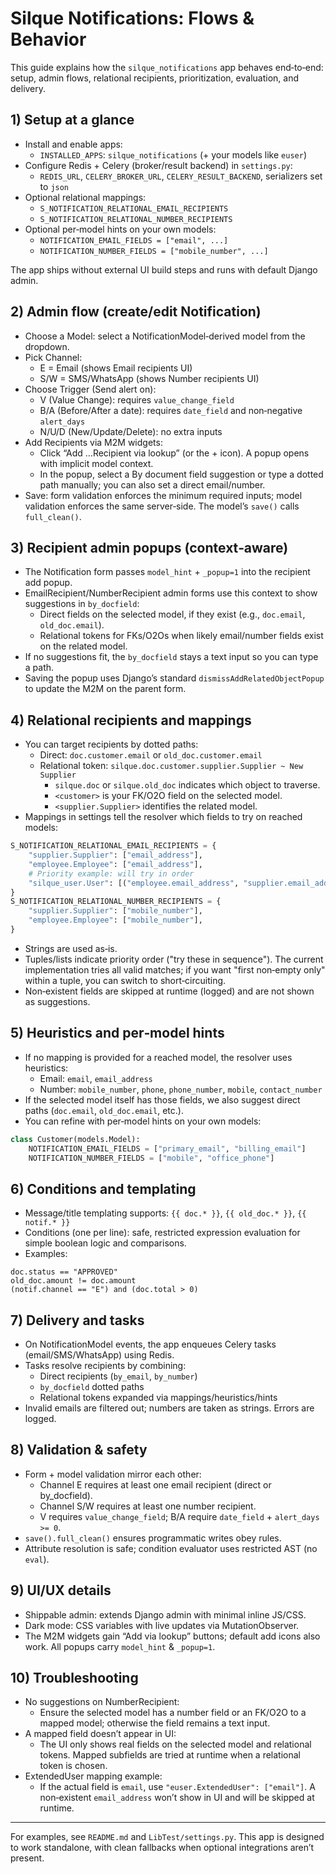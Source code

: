 # Silque Notifications: Flows & Behavior

This guide explains how the `silque_notifications` app behaves end‑to‑end: setup, admin flows, relational recipients, prioritization, evaluation, and delivery.

## 1) Setup at a glance

- Install and enable apps:
  - `INSTALLED_APPS`: `silque_notifications` (+ your models like `euser`)
- Configure Redis + Celery (broker/result backend) in `settings.py`:
  - `REDIS_URL`, `CELERY_BROKER_URL`, `CELERY_RESULT_BACKEND`, serializers set to `json`
- Optional relational mappings:
  - `S_NOTIFICATION_RELATIONAL_EMAIL_RECIPIENTS`
  - `S_NOTIFICATION_RELATIONAL_NUMBER_RECIPIENTS`
- Optional per‑model hints on your own models:
  - `NOTIFICATION_EMAIL_FIELDS = ["email", ...]`
  - `NOTIFICATION_NUMBER_FIELDS = ["mobile_number", ...]`

The app ships without external UI build steps and runs with default Django admin.

## 2) Admin flow (create/edit Notification)

- Choose a Model: select a NotificationModel‑derived model from the dropdown.
- Pick Channel:
  - E = Email (shows Email recipients UI)
  - S/W = SMS/WhatsApp (shows Number recipients UI)
- Choose Trigger (Send alert on):
  - V (Value Change): requires `value_change_field`
  - B/A (Before/After a date): requires `date_field` and non‑negative `alert_days`
  - N/U/D (New/Update/Delete): no extra inputs
- Add Recipients via M2M widgets:
  - Click “Add …Recipient via lookup” (or the + icon). A popup opens with implicit model context.
  - In the popup, select a By document field suggestion or type a dotted path manually; you can also set a direct email/number.
- Save: form validation enforces the minimum required inputs; model validation enforces the same server‑side. The model’s `save()` calls `full_clean()`.

## 3) Recipient admin popups (context‑aware)

- The Notification form passes `model_hint` + `_popup=1` into the recipient add popup.
- EmailRecipient/NumberRecipient admin forms use this context to show suggestions in `by_docfield`:
  - Direct fields on the selected model, if they exist (e.g., `doc.email`, `old_doc.email`).
  - Relational tokens for FKs/O2Os when likely email/number fields exist on the related model.
- If no suggestions fit, the `by_docfield` stays a text input so you can type a path.
- Saving the popup uses Django’s standard `dismissAddRelatedObjectPopup` to update the M2M on the parent form.

## 4) Relational recipients and mappings

- You can target recipients by dotted paths:
  - Direct: `doc.customer.email` or `old_doc.customer.email`
  - Relational token: `silque.doc.customer.supplier.Supplier ~ New Supplier`
    - `silque.doc` or `silque.old_doc` indicates which object to traverse.
    - `<customer>` is your FK/O2O field on the selected model.
    - `<supplier.Supplier>` identifies the related model.
- Mappings in settings tell the resolver which fields to try on reached models:

```python
S_NOTIFICATION_RELATIONAL_EMAIL_RECIPIENTS = {
    "supplier.Supplier": ["email_address"],
    "employee.Employee": ["email_address"],
    # Priority example: will try in order
    "silque_user.User": [("employee.email_address", "supplier.email_address")],
}
S_NOTIFICATION_RELATIONAL_NUMBER_RECIPIENTS = {
    "supplier.Supplier": ["mobile_number"],
    "employee.Employee": ["mobile_number"],
}
```

- Strings are used as‑is.
- Tuples/lists indicate priority order ("try these in sequence"). The current implementation tries all valid matches; if you want "first non‑empty only" within a tuple, you can switch to short‑circuiting.
- Non‑existent fields are skipped at runtime (logged) and are not shown as suggestions.

## 5) Heuristics and per‑model hints

- If no mapping is provided for a reached model, the resolver uses heuristics:
  - Email: `email`, `email_address`
  - Number: `mobile_number`, `phone`, `phone_number`, `mobile`, `contact_number`
- If the selected model itself has those fields, we also suggest direct paths (`doc.email`, `old_doc.email`, etc.).
- You can refine with per‑model hints on your own models:

```python
class Customer(models.Model):
    NOTIFICATION_EMAIL_FIELDS = ["primary_email", "billing_email"]
    NOTIFICATION_NUMBER_FIELDS = ["mobile", "office_phone"]
```

## 6) Conditions and templating

- Message/title templating supports: `{{ doc.* }}`, `{{ old_doc.* }}`, `{{ notif.* }}`
- Conditions (one per line): safe, restricted expression evaluation for simple boolean logic and comparisons.
- Examples:

```
doc.status == "APPROVED"
old_doc.amount != doc.amount
(notif.channel == "E") and (doc.total > 0)
```

## 7) Delivery and tasks

- On NotificationModel events, the app enqueues Celery tasks (email/SMS/WhatsApp) using Redis.
- Tasks resolve recipients by combining:
  - Direct recipients (`by_email`, `by_number`)
  - `by_docfield` dotted paths
  - Relational tokens expanded via mappings/heuristics/hints
- Invalid emails are filtered out; numbers are taken as strings. Errors are logged.

## 8) Validation & safety

- Form + model validation mirror each other:
  - Channel E requires at least one email recipient (direct or by_docfield).
  - Channel S/W requires at least one number recipient.
  - V requires `value_change_field`; B/A require `date_field` + `alert_days >= 0`.
- `save().full_clean()` ensures programmatic writes obey rules.
- Attribute resolution is safe; condition evaluator uses restricted AST (no `eval`).

## 9) UI/UX details

- Shippable admin: extends Django admin with minimal inline JS/CSS.
- Dark mode: CSS variables with live updates via MutationObserver.
- The M2M widgets gain “Add via lookup” buttons; default add icons also work. All popups carry `model_hint` & `_popup=1`.

## 10) Troubleshooting

- No suggestions on NumberRecipient:
  - Ensure the selected model has a number field or an FK/O2O to a mapped model; otherwise the field remains a text input.
- A mapped field doesn’t appear in UI:
  - The UI only shows real fields on the selected model and relational tokens. Mapped subfields are tried at runtime when a relational token is chosen.
- ExtendedUser mapping example:
  - If the actual field is `email`, use `"euser.ExtendedUser": ["email"]`. A non‑existent `email_address` won’t show in UI and will be skipped at runtime.

---

For examples, see `README.md` and `LibTest/settings.py`. This app is designed to work standalone, with clean fallbacks when optional integrations aren’t present.
